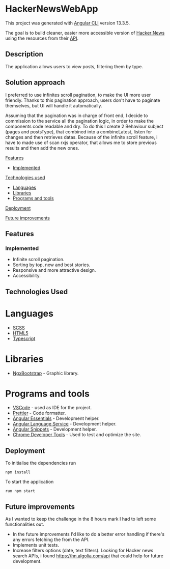 # HackerNewsWebApp

This project was generated with [Angular CLI](https://github.com/angular/angular-cli) version 13.3.5.

The goal is to build cleaner, easier more accessible version of [Hacker News](https://news.ycombinator.com/) using the resources from their [API](https://github.com/HackerNews/API).

## Description
The application allows users to view posts, filtering them by type.

## Solution approach
I preferred to use infinites scroll pagination,  to make the UI more user friendly.
Thanks to this pagination approach, users don't have to paginate themselves, but UI will handle it automatically.


Assuming that the pagination was in charge of front end, I decide to commission to the service all the pagination logic, in order
to make the components code readable and dry.
To do this I create 2 Behaviour subject (pages and postsType), that combined into a combineLatest, listen for changes and then retrieves datas.
Because of the infinite scroll feature, i have to made use of scan rxjs operator, that allows me to store previous results and then add the new ones.



[Features](#features)

- [Implemented](#implemented)

[Technologies used](#technologies-used)
- [Languages](#languages)
- [Libraries](#libraries)
- [Programs and tools](#programs-and-tools)

[Deployment](#deployment)

[Future improvements](#future-improvements)


## Features

### Implemented
- Infinite scroll pagination.
- Sorting by top, new and best stories.
- Responsive and more attractive design.
- Accessibility.

## Technologies Used
# Languages
- [SCSS](https://sass-lang.com/)
- [HTML5](https://www.w3schools.com/html/)
- [Typescript](https://www.html.it/guide/guida-typescript/)

# Libraries
- [NgxBootstrap](https://valor-software.com/ngx-bootstrap/) - Graphic library.

# Programs and tools
- [VSCode](https://code.visualstudio.com/) - used as IDE for the project.
- [Prettier](https://prettier.io/) - Code formatter.
- [Angular Essentials](https://marketplace.visualstudio.com/items?itemName=johnpapa.angular-essentials) - Development helper.
- [Angular Language Service](https://marketplace.visualstudio.com/items?itemName=Angular.ng-template) - Development helper.
- [Angular Snippets](https://marketplace.visualstudio.com/items?itemName=johnpapa.Angular2) - Development helper.
- [Chrome Developer Tools](https://developers.google.com/web/tools/chrome-devtools) - Used to test and optimize the site.

## Deployment
To initialise the dependencies run
```
npm install
```
To start the application
```
run npm start
```

## Future improvements

As I wanted to keep the challenge in the 8 hours mark I had to left some functionalities out.

- In the future improvements I'd like to do a better error handling if there's any errors fetching the  from the API.
- Implements unit tests.
- Increase filters options (date, text filters). Looking for Hacker news search APIs, i found https://hn.algolia.com/api that could help for future development.
